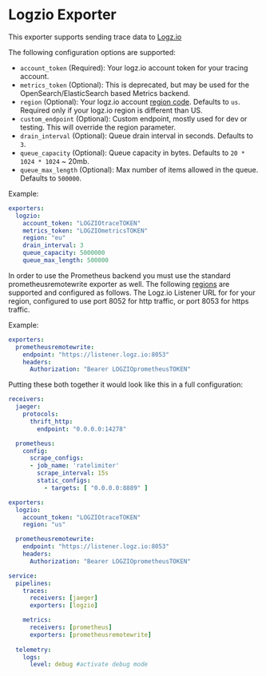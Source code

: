 # Logzio Exporter

This exporter supports sending trace data to [Logz.io](https://www.logz.io)

The following configuration options are supported:

* `account_token` (Required): Your logz.io account token for your tracing account.
* `metrics_token` (Optional): This is deprecated, but may be used for the OpenSearch/ElasticSearch based Metrics backend.
* `region` (Optional): Your logz.io account [region code](https://docs.logz.io/user-guide/accounts/account-region.html#available-regions). Defaults to `us`. Required only if your logz.io region is different than US.
* `custom_endpoint` (Optional): Custom endpoint, mostly used for dev or testing. This will override the region parameter.
* `drain_interval` (Optional): Queue drain interval in seconds. Defaults to `3`.
* `queue_capacity` (Optional): Queue capacity in bytes. Defaults to `20 * 1024 * 1024` ~ 20mb.
* `queue_max_length` (Optional): Max number of items allowed in the queue. Defaults to `500000`.

Example:

```yaml
exporters:
  logzio:
    account_token: "LOGZIOtraceTOKEN"
    metrics_token: "LOGZIOmetricsTOKEN"
    region: "eu"
    drain_interval: 3
    queue_capacity: 5000000
    queue_max_length: 500000
```
In order to use the Prometheus backend you must use the standard prometheusremotewrite exporter as well. The following [regions](https://docs.logz.io/user-guide/accounts/account-region.html#supported-regions-for-prometheus-metrics) are supported and configured as follows. The Logz.io Listener URL for for your region, configured to use port 8052 for http traffic, or port 8053 for https traffic.

Example:

```yaml
exporters:
  prometheusremotewrite:
    endpoint: "https://listener.logz.io:8053"
    headers:
      Authorization: "Bearer LOGZIOprometheusTOKEN"
```

Putting these both together it would look like this in a full configuration:

```yaml
receivers:
  jaeger:
    protocols:
      thrift_http:
        endpoint: "0.0.0.0:14278"

  prometheus:
    config:
      scrape_configs:
      - job_name: 'ratelimiter'
        scrape_interval: 15s
        static_configs:
          - targets: [ "0.0.0.0:8889" ]

exporters:
  logzio:
    account_token: "LOGZIOtraceTOKEN"
    region: "us"

  prometheusremotewrite:
    endpoint: "https://listener.logz.io:8053"
    headers:
      Authorization: "Bearer LOGZIOprometheusTOKEN"

service:
  pipelines:
    traces:
      receivers: [jaeger]
      exporters: [logzio]

    metrics:
      receivers: [prometheus]
      exporters: [prometheusremotewrite]
  
  telemetry:
    logs:
      level: debug #activate debug mode
```
